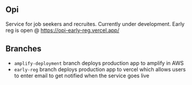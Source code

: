 ## Opi
Service for job seekers and recruites. Currently under development. Early reg is open @ https://opi-early-reg.vercel.app/

## Branches
- `amplify-deployment` branch deploys production app to amplify in AWS
- `early-reg` branch deploys production app to vercel which allows users to enter email to get notified when the service goes live
